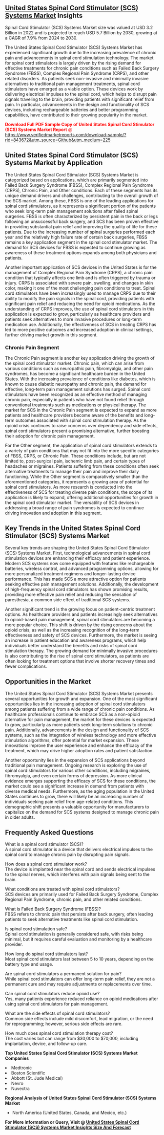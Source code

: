 <h2><a href="https://www.verifiedmarketreports.com/download-sample/?rid=843672&amp;utm_source=Github&amp;utm_medium=225" target="_blank">United States Spinal Cord Stimulator (SCS) Systems Market</a> Insights</h2><p>Spinal Cord Stimulator (SCS) Systems Market size was valued at USD 3.2 Billion in 2022 and is projected to reach USD 5.7 Billion by 2030, growing at a CAGR of 7.9% from 2024 to 2030.</p><p><p>The United States Spinal Cord Stimulator (SCS) Systems Market has experienced significant growth due to the increasing prevalence of chronic pain and advancements in spinal cord stimulation technology. The market for spinal cord stimulators is largely driven by the rising demand for effective treatments for chronic pain conditions such as Failed Back Surgery Syndrome (FBSS), Complex Regional Pain Syndrome (CRPS), and other related disorders. As patients seek non-invasive and minimally invasive alternatives to traditional pain management treatments, spinal cord stimulators have emerged as a viable option. These devices work by delivering electrical impulses to the spinal cord, which helps to disrupt pain signals traveling to the brain, providing patients with significant relief from pain. In particular, advancements in the design and functionality of SCS devices, including rechargeable batteries and better programming capabilities, have contributed to their growing popularity in the market. <p><span class=""><span style="color: #ff0000;"><strong>Download Full PDF Sample Copy of United States Spinal Cord Stimulator (SCS) Systems Market Report</strong> @ </span><a href="https://www.verifiedmarketreports.com/download-sample/?rid=843672&amp;utm_source=Github&amp;utm_medium=225" target="_blank">https://www.verifiedmarketreports.com/download-sample/?rid=843672&amp;utm_source=Github&amp;utm_medium=225</a></span></p></p> <h2>United States Spinal Cord Stimulator (SCS) Systems Market by Application</h2> <p>The United States Spinal Cord Stimulator (SCS) Systems Market is categorized based on applications, which are primarily segmented into Failed Back Surgery Syndrome (FBSS), Complex Regional Pain Syndrome (CRPS), Chronic Pain, and Other conditions. Each of these segments has its unique demand drivers and challenges, contributing to the overall growth of the SCS market. Among these, FBSS is one of the leading applications for spinal cord stimulators, as it represents a significant portion of the patients who seek long-term pain management solutions after failed spinal surgeries. FBSS is often characterized by persistent pain in the back or legs following an unsuccessful back surgery, and SCS has been proven effective in providing substantial pain relief and improving the quality of life for these patients. Due to the increasing number of spinal surgeries performed each year and the relatively high failure rate of certain back surgeries, FBSS remains a key application segment in the spinal cord stimulator market. The demand for SCS devices for FBSS is expected to continue growing as awareness of these treatment options expands among both physicians and patients.</p> <p>Another important application of SCS devices in the United States is for the management of Complex Regional Pain Syndrome (CRPS), a chronic pain condition that typically affects one limb and is often triggered by trauma or injury. CRPS is associated with severe pain, swelling, and changes in skin color, making it one of the most challenging pain conditions to treat. Spinal cord stimulators have been increasingly used to manage CRPS due to their ability to modify the pain signals in the spinal cord, providing patients with significant pain relief and reducing the need for opioid medications. As the understanding of CRPS improves, the use of spinal cord stimulators in this application is expected to grow, particularly as healthcare providers and patients seek alternatives to more invasive procedures or long-term medication use. Additionally, the effectiveness of SCS in treating CRPS has led to more positive outcomes and increased adoption in clinical settings, further driving market growth in this segment.</p> <h3>Chronic Pain Segment</h3> <p>The Chronic Pain segment is another key application driving the growth of the spinal cord stimulator market. Chronic pain, which can arise from various conditions such as neuropathic pain, fibromyalgia, and other pain syndromes, has become a significant healthcare burden in the United States. With the increasing prevalence of conditions like diabetes, which is known to cause diabetic neuropathy and chronic pain, the demand for effective, long-term pain management solutions has surged. Spinal cord stimulators have been recognized as an effective method of managing chronic pain, especially in patients who have not found relief through conventional treatments such as medications or physical therapy. The market for SCS in the Chronic Pain segment is expected to expand as more patients and healthcare providers become aware of the benefits and long-term outcomes associated with spinal cord stimulation therapy. As the opioid crisis continues to raise concerns over dependency and side effects, spinal cord stimulators present a promising alternative, further boosting their adoption for chronic pain management.</p> <p>For the Other segment, the application of spinal cord stimulators extends to a variety of pain conditions that may not fit into the more specific categories of FBSS, CRPS, or Chronic Pain. These conditions include, but are not limited to, post-surgical pain, ischemic limb pain, and certain types of headaches or migraines. Patients suffering from these conditions often seek alternative treatments to manage their pain and improve their daily functioning. While the Other segment is comparatively smaller than the aforementioned categories, it represents a growing area of potential for spinal cord stimulators. As more research is conducted into the effectiveness of SCS for treating diverse pain conditions, the scope of its application is likely to expand, offering additional opportunities for growth in the spinal cord stimulator market. The versatility of SCS devices in addressing a broad range of pain syndromes is expected to continue driving innovation and adoption in this segment.</p> <h2>Key Trends in the United States Spinal Cord Stimulator (SCS) Systems Market</h2> <p>Several key trends are shaping the United States Spinal Cord Stimulator (SCS) Systems Market. First, technological advancements in spinal cord stimulation devices are enhancing their efficacy and patient experience. Modern SCS systems now come equipped with features like rechargeable batteries, wireless control, and advanced programming options, allowing for more personalized treatment regimens and longer-lasting device performance. This has made SCS a more attractive option for patients seeking effective pain management solutions. Additionally, the development of high-frequency spinal cord stimulators has shown promising results, providing more effective pain relief and reducing the sensation of paresthesia, a common side effect of traditional SCS systems.</p> <p>Another significant trend is the growing focus on patient-centric treatment options. As healthcare providers and patients increasingly seek alternatives to opioid-based pain management, spinal cord stimulators are becoming a more popular choice. This shift is driven by the rising concerns about the opioid crisis, as well as the increasing recognition of the long-term effectiveness and safety of SCS devices. Furthermore, the market is seeing an increase in patient education and awareness programs, which help individuals better understand the benefits and risks of spinal cord stimulation therapy. The growing demand for minimally invasive procedures is also contributing to the rise of spinal cord stimulators, as patients are often looking for treatment options that involve shorter recovery times and fewer complications.</p> <h2>Opportunities in the Market</h2> <p>The United States Spinal Cord Stimulator (SCS) Systems Market presents several opportunities for growth and expansion. One of the most significant opportunities lies in the increasing adoption of spinal cord stimulators among patients suffering from a wide range of chronic pain conditions. As healthcare professionals continue to embrace SCS as a non-opioid alternative for pain management, the market for these devices is expected to grow, particularly as more patients seek long-term solutions to chronic pain. Additionally, advancements in the design and functionality of SCS systems, such as the integration of wireless technology and more effective stimulation algorithms, offer potential for market expansion. These innovations improve the user experience and enhance the efficacy of the treatment, which may drive higher adoption rates and patient satisfaction.</p> <p>Another opportunity lies in the expansion of SCS applications beyond traditional pain management. Ongoing research is exploring the use of spinal cord stimulators for various other conditions, including migraines, fibromyalgia, and even certain forms of depression. As more clinical evidence emerges supporting the efficacy of SCS for these conditions, the market could see a significant increase in demand from patients with diverse medical needs. Furthermore, as the aging population in the United States continues to grow, there will likely be an increasing number of individuals seeking pain relief from age-related conditions. This demographic shift presents a valuable opportunity for manufacturers to capitalize on the demand for SCS systems designed to manage chronic pain in older adults.</p> <h2>Frequently Asked Questions</h2> <p>What is a spinal cord stimulator (SCS)?<br> A spinal cord stimulator is a device that delivers electrical impulses to the spinal cord to manage chronic pain by disrupting pain signals.</p> <p>How does a spinal cord stimulator work?<br> The device is implanted near the spinal cord and sends electrical impulses to the spinal nerves, which interferes with pain signals being sent to the brain.</p> <p>What conditions are treated with spinal cord stimulators?<br> SCS devices are primarily used for Failed Back Surgery Syndrome, Complex Regional Pain Syndrome, chronic pain, and other related conditions.</p> <p>What is Failed Back Surgery Syndrome (FBSS)?<br> FBSS refers to chronic pain that persists after back surgery, often leading patients to seek alternative treatments like spinal cord stimulation.</p> <p>Is spinal cord stimulation safe?<br> Spinal cord stimulation is generally considered safe, with risks being minimal, but it requires careful evaluation and monitoring by a healthcare provider.</p> <p>How long do spinal cord stimulators last?<br> Most spinal cord stimulators last between 5 to 10 years, depending on the battery type and usage.</p> <p>Are spinal cord stimulators a permanent solution for pain?<br> While spinal cord stimulators can offer long-term pain relief, they are not a permanent cure and may require adjustments or replacements over time.</p> <p>Can spinal cord stimulators reduce opioid use?<br> Yes, many patients experience reduced reliance on opioid medications after using spinal cord stimulators for pain management.</p> <p>What are the side effects of spinal cord stimulators?<br> Common side effects include mild discomfort, lead migration, or the need for reprogramming; however, serious side effects are rare.</p> <p>How much does spinal cord stimulation therapy cost?<br> The cost varies but can range from $30,000 to $70,000, including implantation, device, and follow-up care.</p> </p><p><strong>Top United States Spinal Cord Stimulator (SCS) Systems Market Companies</strong></p><div data-test-id=""><p><li>Medtronic</li><li> Boston Scientific</li><li> Abbott (St. Jude Medical)</li><li> Nevro</li><li> Nuvectra</li></p><div><strong>Regional Analysis of&nbsp;United States Spinal Cord Stimulator (SCS) Systems Market</strong></div><ul><li dir="ltr"><p dir="ltr">North America&nbsp;(United States, Canada, and Mexico, etc.)</p></li></ul><p><strong>For More Information or Query, Visit @&nbsp;</strong><strong><a href="https://www.verifiedmarketreports.com/product/spinal-cord-stimulator-scs-systems-market/?utm_source=Github&amp;utm_medium=225" target="_blank">United States Spinal Cord Stimulator (SCS) Systems Market Insights Size And Forecast</a></strong></p></div>

